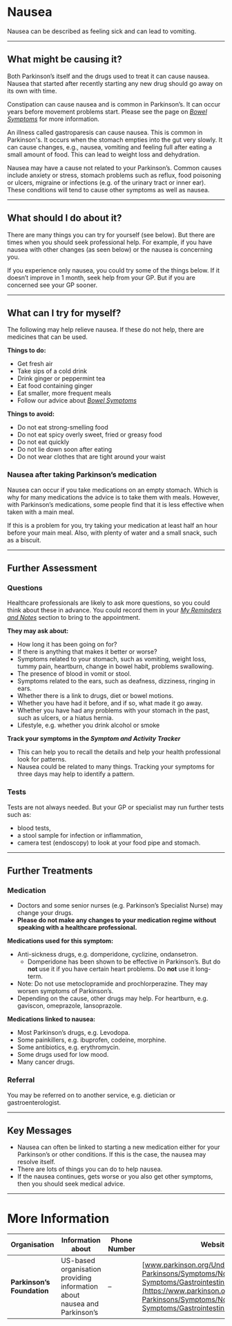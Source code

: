 # Nausea
Nausea can be described as feeling sick and can lead to vomiting.

---

## What might be causing it?
Both Parkinson’s itself and the drugs used to treat it can cause nausea. Nausea that started after recently starting any new drug should go away on its own with time. 
 
Constipation can cause nausea and is common in Parkinson’s. It can occur years before movement problems start. Please see the page on <a href="/learn/managing-symptoms/bowels" class="internal-link">_Bowel Symptoms_</a> for more information. 
 
An illness called gastroparesis can cause nausea. This is common in Parkinson's. It occurs when the stomach empties into the gut very slowly. It can cause changes, e.g., nausea, vomiting and feeling full after eating a small amount of food. This can lead to weight loss and dehydration. 
 
Nausea may have a cause not related to your Parkinson’s. Common causes include anxiety or stress, stomach problems such as reflux, food poisoning or ulcers, migraine or infections (e.g. of the urinary tract or inner ear). These conditions will tend to cause other symptoms as well as nausea.

---

## What should I do about it?
There are many things you can try for yourself (see below). But there are times when you should seek professional help. For example, if you have nausea with other changes (as seen below) or the nausea is concerning you. 
 
If you experience only nausea, you could try some of the things below. If it doesn’t improve in 1 month, seek help from your GP. But if you are concerned see your GP sooner. 

---

## What can I try for myself?
The following may help relieve nausea. If these do not help, there are medicines that can be used. 

**Things to do:**
- Get fresh air
- Take sips of a cold drink
- Drink ginger or peppermint tea
- Eat food containing ginger
- Eat smaller, more frequent meals
- Follow our advice about <a href="/learn/managing-symptoms/bowels" class="internal-link">_Bowel Symptoms_</a>

**Things to avoid:**
- Do not eat strong-smelling food
- Do not eat spicy overly sweet, fried or greasy food
- Do not eat quickly
- Do not lie down soon after eating
- Do not wear clothes that are tight around your waist 

### Nausea after taking Parkinson’s medication
Nausea can occur if you take medications on an empty stomach. Which is why for many medications the advice is to take them with meals. However, with Parkinson’s medications, some people find that it is less effective when taken with a main meal. 

If this is a problem for you, try taking your medication at least half an hour before your main meal. Also, with plenty of water and a small snack, such as a biscuit. 

---

## Further Assessment

### Questions
Healthcare professionals are likely to ask more questions, so you could think about these in advance. You could record them in your <a href="/learn/my-reminders-and-notes" class="internal-link">_My Reminders and Notes_</a> section to bring to the appointment.

**They may ask about:**
- How long it has been going on for?
- If there is anything that makes it better or worse?
- Symptoms related to your stomach, such as vomiting, weight loss, tummy pain, heartburn, change in bowel habit, problems swallowing.
- The presence of blood in vomit or stool.
- Symptoms related to the ears, such as deafness, dizziness, ringing in ears.
- Whether there is a link to drugs, diet or bowel motions.
- Whether you have had it before, and if so, what made it go away.
- Whether you have had any problems with your stomach in the past, such as ulcers, or a hiatus hernia.
- Lifestyle, e.g. whether you drink alcohol or smoke 

**Track your symptoms in the _Symptom and Activity Tracker_**
- This can help you to recall the details and help your health professional look for patterns.
- Nausea could be related to many things. Tracking your symptoms for three days may help to identify a pattern.
  
### Tests
Tests are not always needed. But your GP or specialist may run further tests such as:
- blood tests,
- a stool sample for infection or inflammation,
- camera test (endoscopy) to look at your food pipe and stomach. 

---

## Further Treatments

### Medication
- Doctors and some senior nurses (e.g. Parkinson’s Specialist Nurse) may change your drugs.
- **Please do not make any changes to your medication regime without speaking with a healthcare professional.**

**Medications used for this symptom:**
- Anti-sickness drugs, e.g. domperidone, cyclizine, ondansetron.
  - Domperidone has been shown to be effective in Parkinson’s. But do **not** use it if you have certain heart problems. Do **not** use it long-term.
- Note: Do not use metoclopramide and prochlorperazine. They may worsen symptoms of Parkinson’s.
- Depending on the cause, other drugs may help. For heartburn, e.g. gaviscon, omeprazole, lansoprazole. 

**Medications linked to nausea:**
- Most Parkinson’s drugs, e.g. Levodopa.
- Some painkillers, e.g. ibuprofen, codeine, morphine.
- Some antibiotics, e.g. erythromycin.
- Some drugs used for low mood.
- Many cancer drugs. 

### Referral
You may be referred on to another service, e.g. dietician or gastroenterologist.

---

## Key Messages
- Nausea can often be linked to starting a new medication either for your Parkinson’s or other conditions. If this is the case, the nausea may resolve itself.
- There are lots of things you can do to help nausea.
- If the nausea continues, gets worse or you also get other symptoms, then you should seek medical advice. 

---

# More Information

| Organisation | Information about | Phone Number | Website |
|--------------|-------------------|--------------|---------|
| **Parkinson’s Foundation** | US-based organisation providing information about nausea and Parkinson’s | – | [www.parkinson.org/Understanding-Parkinsons/Symptoms/Non-Movement-Symptoms/Gastrointestinal-Issues](https://www.parkinson.org/Understanding-Parkinsons/Symptoms/Non-Movement-Symptoms/Gastrointestinal-Issues) |
```

